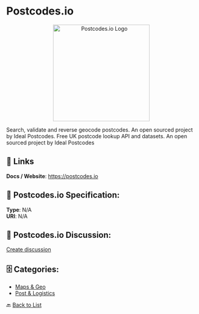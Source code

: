 # Postcodes.io
<p align="center">
    <img width="256" src="https://raw.githubusercontent.com/apis-list/apis-list/main/apis/postcodes-io/logo_256x256.png" alt="Postcodes.io Logo"/>
</p>

Search, validate and reverse geocode postcodes. An open sourced project by Ideal Postcodes. Free UK postcode lookup API and datasets. An open sourced project by Ideal Postcodes

##  🔗 Links
**Docs / Website**: https://postcodes.io

## 🧬 Postcodes.io Specification:
**Type**: N/A  
**URI**: N/A

## 💬 Postcodes.io Discussion:
[Create discussion](https://github.com/apis-list/apis-list/discussions/new)

## 🗄️ Categories:
- [Maps & Geo](https://github.com/apis-list/apis-list#maps--geo-)
- [Post & Logistics](https://github.com/apis-list/apis-list#post--logistics-)




🔙 [Back to List](https://github.com/apis-list/apis-list)
